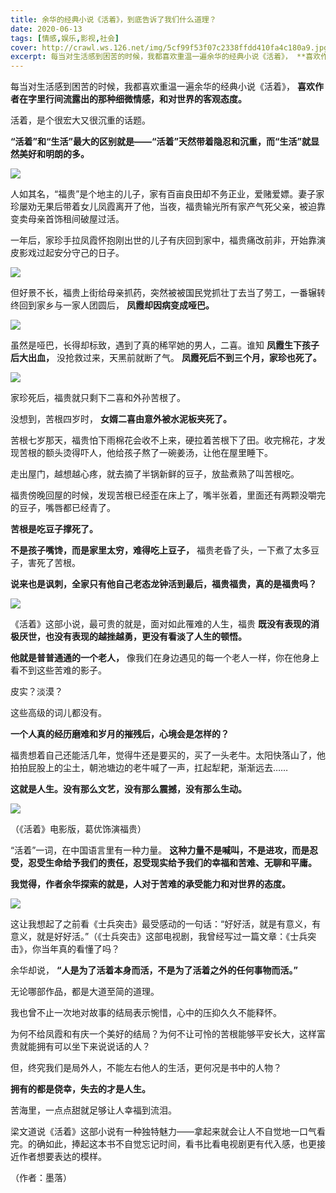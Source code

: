 ```yaml
---
title: 余华的经典小说《活着》，到底告诉了我们什么道理？
date: 2020-06-13
tags: [情感,娱乐,影视,社会]
cover: http://crawl.ws.126.net/img/5cf99f53f07c2338ffdd410fa4c180a9.jpg
excerpt: 每当对生活感到困苦的时候，我都喜欢重温一遍余华的经典小说《活着》， **喜欢作者在字里行间流露出的那种细微情感，和对世界的客观态度。**活着，是个很宏大又很沉重的话题。**“活着”和“生活”最大的区别就是——“活着”天然带着隐忍和沉
---
```

每当对生活感到困苦的时候，我都喜欢重温一遍余华的经典小说《活着》， **喜欢作者在字里行间流露出的那种细微情感，和对世界的客观态度。**

活着，是个很宏大又很沉重的话题。

**“活着”和“生活”最大的区别就是——“活着”天然带着隐忍和沉重，而“生活”就显然美好和明朗的多。**

![](http://crawl.ws.126.net/img/5cf99f53f07c2338ffdd410fa4c180a9.jpg)  

人如其名，“福贵”是个地主的儿子，家有百亩良田却不务正业，爱赌爱嫖。妻子家珍屡劝无果后带着女儿凤霞离开了他，当夜，福贵输光所有家产气死父亲，被迫靠变卖母亲首饰租间破屋过活。

一年后，家珍手拉凤霞怀抱刚出世的儿子有庆回到家中，福贵痛改前非，开始靠演皮影戏过起安分守己的日子。

![](http://crawl.ws.126.net/img/ada1dc834374899e524f1c8d55445051.jpg)  

但好景不长，福贵上街给母亲抓药，突然被被国民党抓壮丁去当了劳工，一番辗转终回到家乡与一家人团圆后， **凤霞却因病变成哑巴。**

![](http://crawl.ws.126.net/img/6ae90e0169b2f31e4dcbf24d2c27318f.jpg)  

虽然是哑巴，长得却标致，遇到了真的稀罕她的男人，二喜。谁知 **凤霞生下孩子后大出血，** 没抢救过来，天黑前就断了气。
**凤霞死后不到三个月，家珍也死了。**

![](http://crawl.ws.126.net/img/e3188aeeaf19f2ee960d9994ce9e676d.jpg)  

家珍死后，福贵就只剩下二喜和外孙苦根了。

没想到，苦根四岁时， **女婿二喜由意外被水泥板夹死了。**

苦根七岁那天，福贵怕下雨棉花会收不上来，硬拉着苦根下了田。收完棉花，才发现苦根的额头烫得吓人，他给孩子熬了一碗姜汤，让他在屋里睡下。

走出屋门，越想越心疼，就去摘了半锅新鲜的豆子，放盐煮熟了叫苦根吃。

福贵傍晚回屋的时候，发现苦根已经歪在床上了，嘴半张着，里面还有两颗没嚼完的豆子，嘴唇都已经青了。

**苦根是吃豆子撑死了。**

**不是孩子嘴馋，而是家里太穷，难得吃上豆子，** 福贵老昏了头，一下煮了太多豆子，害死了苦根。

**说来也是讽刺，全家只有他自己老态龙钟活到最后，福贵福贵，真的是福贵吗？**

![](http://crawl.ws.126.net/img/a7936f2d6a6340bb8f959ca5e4c9c554.jpg)  

《活着》这部小说，最可贵的就是，面对如此罹难的人生，福贵 **既没有表现的消极厌世，也没有表现的越挫越勇，更没有看淡了人生的顿悟。**

**他就是普普通通的一个老人，** 像我们在身边遇见的每一个老人一样，你在他身上看不到这些苦难的影子。

皮实？淡漠？

这些高级的词儿都没有。

**一个人真的经历磨难和岁月的摧残后，心境会是怎样的？**

福贵想着自己还能活几年，觉得牛还是要买的，买了一头老牛。太阳快落山了，他拍拍屁股上的尘土，朝池塘边的老牛喊了一声，扛起犁耙，渐渐远去……

**这就是人生。没有那么文艺，没有那么震撼，没有那么生动。**

![](http://crawl.ws.126.net/img/e0012407876be3a64ddbf7a92f660f1f.jpg)  

（《活着》电影版，葛优饰演福贵）

“活着”一词，在中国语言里有一种力量。 **这种力量不是喊叫，不是进攻，而是忍受，忍受生命给予我们的责任，忍受现实给予我们的幸福和苦难、无聊和平庸。**

**我觉得，作者余华探索的就是，人对于苦难的承受能力和对世界的态度。**

![](http://crawl.ws.126.net/img/46acaac449cdec399d089419bad5bfba.jpg)  

这让我想起了之前看《士兵突击》最受感动的一句话：“好好活，就是有意义，有意义，就是好好活。”（《士兵突击》这部电视剧，我曾经写过一篇文章：《士兵突击》，你当年真的看懂了吗？

余华却说， **“人是为了活着本身而活，不是为了活着之外的任何事物而活。”**

无论哪部作品，都是大道至简的道理。

我也曾不止一次地对故事的结局表示惋惜，心中的压抑久久不能释怀。

为何不给凤霞和有庆一个美好的结局？为何不让可怜的苦根能够平安长大，这样富贵就能拥有可以坐下来说说话的人？

但，终究我们是局外人，不能左右他人的生活，更何况是书中的人物？

**拥有的都是侥幸，失去的才是人生。**

苦海里，一点点甜就足够让人幸福到流泪。

梁文道说《活着》这部小说有一种独特魅力——拿起来就会让人不自觉地一口气看完。的确如此，捧起这本书不自觉忘记时间，看书比看电视剧更有代入感，也更接近作者想要表达的模样。

（作者：墨落）

